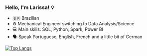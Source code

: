 ### Hello, I'm Larissa! 💡

<!--
**larissamsantos/larissamsantos** is a ✨ _special_ ✨ repository because its `README.md` (this file) appears on your GitHub profile.

Here are some ideas to get you started:

- 🔭 I’m currently working on ...
- 🌱 I’m currently learning ...
- 👯 I’m looking to collaborate on ...
- 🤔 I’m looking for help with ...
- 💬 Ask me about ...
- 📫 How to reach me: ...
- 😄 Pronouns: ...
- ⚡ Fun fact: ...
-->

- 🇧🇷 Brazilian
- ⚙️ Mechanical Engineer switching to Data Analysis/Science
- 💻 Main skills: SQL, Python, Spark, Power BI
- 🗣️ Speak Portuguese, English, French and a little bit of German

[![Top Langs](https://github-readme-stats.vercel.app/api/top-langs/?username=larissamsantos&layout=compact&theme=buefy)](https://github.com/anuraghazra/github-readme-stats)
<!--
[![Anurag's GitHub stats](https://github-readme-stats.vercel.app/api?username=larissamsantos&theme=buefy&show_icons=true&langs_count=6)](https://github.com/anuraghazra/github-readme-stats)
-->


